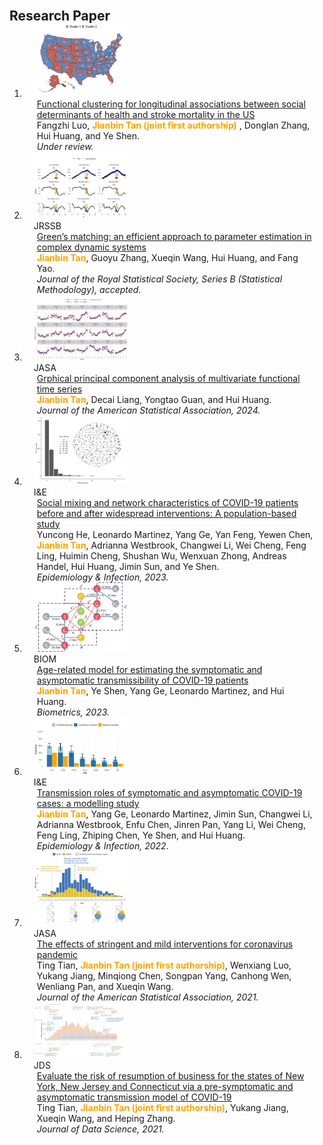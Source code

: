  <head>
    <style>
     
.pub-row {
  display: flex;
  justify-content: space-between;
  align-items: flex-start; /* 将元素顶部对齐 */
  margin-bottom: 1px;
  border-bottom: none;
  padding-bottom: 1px;
}
    </style>
  </head>
  
  
 
<h2 id="publications" style="margin: 2px 0px -15px;">Research Paper</h2>

<div class="publications">
<ol class="bibliography">

<li>
<div class="pub-row">

   <div class="col-sm-3 abbr" style="position: relative;padding-right: 15px;padding-left: 15px;max-width: 150px;max-height: 150px">
    <img src="assets/img/clusterres8.png" style="width: auto; height: auto">
    <abbr class="badge"> </abbr>
  </div>
  <div class="col-sm-9" style="position: relative;padding-right: 15px;padding-left: 20px;">
    <div class="title"><a href=" ">Functional clustering for longitudinal associations between social determinants of health and stroke mortality in the US</a></div>
    <div class="author"> Fangzhi Luo, <strong><span style="color: orange;">Jianbin Tan (joint first authorship)</span></strong> , Donglan Zhang, Hui Huang, and Ye Shen.</div>
    <div class="periodical"><em> Under review.</em></div>
  </div>
</div>
</li>


<li>
<div class="pub-row">

   <div class="col-sm-3 abbr" style="position: relative;padding-right: 15px;padding-left: 15px;max-width: 150px;max-height: 150px">
    <img src="assets/img/Local.jpeg" style="width: auto; height: auto">
    <abbr class="badge">JRSSB</abbr>
  </div>
  <div class="col-sm-9" style="position: relative;padding-right: 15px;padding-left: 20px;">
    <div class="title"><a href="https://doi.org/10.1093/jrsssb/qkae031">Green’s matching: an efficient approach to parameter estimation in complex dynamic systems</a></div>
    <div class="author"> <strong><span style="color: orange;">Jianbin Tan</span></strong>, Guoyu Zhang, Xueqin Wang, Hui Huang, and Fang Yao.</div>
    <div class="periodical"><em> Journal of the Royal Statistical Society, Series B (Statistical Methodology), accepted.</em></div>
  </div>
</div>
</li>



<li>
<div class="pub-row">

   <div class="col-sm-3 abbr" style="position: relative;padding-right: 15px;padding-left: 15px;max-width: 150px;max-height: 150px">
    <img src="assets/img/fit_fda.jpeg" style="width: auto; height: auto">
    <abbr class="badge">JASA</abbr>
  </div>
  <div class="col-sm-9" style="position: relative;padding-right: 15px;padding-left: 20px;">
    <div class="title"><a href="https://www.tandfonline.com/doi/full/10.1080/01621459.2024.2302198">Grphical principal component analysis of multivariate functional time series</a></div>
    <div class="author"> <strong><span style="color: orange;">Jianbin Tan</span></strong>, Decai Liang, Yongtao Guan, and Hui Huang.</div>
    <div class="periodical"><em> Journal of the American Statistical Association, 2024.</em></div>
  </div>
</div>
</li>

<li>
<div class="pub-row">

   <div class="col-sm-3 abbr" style="position: relative;padding-right: 15px;padding-left: 15px;max-width: 150px;max-height: 150px">
    <img src="assets/img/network.jpeg" style="width: auto; height: auto">
    <abbr class="badge">I&E</abbr>
  </div>
  <div class="col-sm-9" style="position: relative;padding-right: 15px;padding-left: 20px;">
    <div class="title"><a href="https://doi.org/10.1017/S0950268823001292">Social mixing and network characteristics of COVID-19 patients before and after widespread interventions: A population-based study</a></div>
    <div class="author"> Yuncong He, Leonardo Martinez, Yang Ge, Yan Feng, Yewen Chen, <strong><span style="color: orange;">Jianbin Tan</span></strong>, Adrianna Westbrook, Changwei Li, Wei Cheng, Feng Ling, Huimin Cheng, Shushan Wu, Wenxuan Zhong, Andreas Handel, Hui Huang, Jimin Sun, and Ye Shen.</div>
    <div class="periodical"><em> Epidemiology & Infection, 2023.</em></div>
  </div>
</div>
</li>



<li>
<div class="pub-row">

   <div class="col-sm-3 abbr" style="position: relative;padding-right: 15px;padding-left: 15px;max-width: 150px;max-height: 150px">
    <img src="assets/img/comps.jpeg" style="width: auto; height: auto">
    <abbr class="badge">BIOM</abbr>
  </div>
  <div class="col-sm-9" style="position: relative;padding-right: 15px;padding-left: 20px;">
    <div class="title"><a href="https://doi.org/10.1111/biom.13814">Age-related model for estimating the symptomatic and asymptomatic transmissibility of COVID-19 patients</a></div>
    <div class="author"> <strong><span style="color: orange;">Jianbin Tan</span></strong>, Ye Shen, Yang Ge, Leonardo Martinez, and Hui Huang.</div>
    <div class="periodical"><em> Biometrics, 2023.</em></div>
  </div>
</div>
</li>


<li>
<div class="pub-row">

   <div class="col-sm-3 abbr" style="position: relative;padding-right: 15px;padding-left: 15px;max-width: 150px;max-height: 150px">
    <img src="assets/img/tran.jpeg" style="width: auto; height: auto">
    <abbr class="badge">I&E</abbr>
  </div>
  <div class="col-sm-9" style="position: relative;padding-right: 15px;padding-left: 20px;">
    <div class="title"><a href="https://doi.org/10.1017/S0950268822001467">Transmission roles of symptomatic and asymptomatic COVID-19 cases: a modelling study</a></div>
    <div class="author"> <strong><span style="color: orange;">Jianbin Tan</span></strong>, Yang Ge, Leonardo Martinez, Jimin Sun, Changwei Li, Adrianna Westbrook, Enfu Chen, Jinren Pan, Yang Li, Wei Cheng, Feng Ling, Zhiping Chen, Ye Shen, and Hui Huang.</div>
    <div class="periodical"><em> Epidemiology & Infection, 2022.</em></div>
  </div>
</div>
</li>



<li>
<div class="pub-row">

   <div class="col-sm-3 abbr" style="position: relative;padding-right: 15px;padding-left: 15px;max-width: 150px;max-height: 150px">
    <img src="assets/img/policy.jpeg" style="width: auto; height: auto">
    <abbr class="badge">JASA</abbr>
  </div>
  <div class="col-sm-9" style="position: relative;padding-right: 15px;padding-left: 20px;">
    <div class="title"><a href="https://doi.org/10.1080/01621459.2021.1897015">The effects of stringent and mild interventions for coronavirus pandemic</a></div>
    <div class="author">Ting Tian, <strong><span style="color: orange;">Jianbin Tan (joint first authorship)</span></strong>, Wenxiang Luo, Yukang Jiang, Minqiong Chen, Songpan Yang, Canhong Wen, Wenliang Pan, and Xueqin Wang.</div>
    <div class="periodical"><em> Journal of the American Statistical Association, 2021.</em></div>
  </div>
</div>
</li>


<li>
<div class="pub-row">

   <div class="col-sm-3 abbr" style="position: relative;padding-right: 15px;padding-left: 15px;max-width: 150px;max-height: 150px">
    <img src="assets/img/jds.jpeg" style="width: auto; height: auto">
    <abbr class="badge">JDS</abbr>
  </div>
  <div class="col-sm-9" style="position: relative;padding-right: 15px;padding-left: 20px;">
    <div class="title"><a href="https://jds-online.org/journal/JDS/article/664/info">Evaluate the risk of resumption of business for the states of New York, New Jersey and Connecticut via a pre-symptomatic and asymptomatic transmission model of COVID-19</a></div>
    <div class="author">Ting Tian, <strong><span style="color: orange;">Jianbin Tan (joint first authorship)</span></strong>, Yukang Jiang, Xueqin Wang, and Heping Zhang.</div>
    <div class="periodical"><em> Journal of Data Science, 2021.</em></div>
  </div>
</div>
</li>

<br>


  
